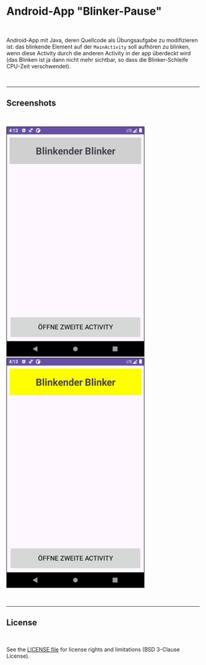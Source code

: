 # Android-App "Blinker-Pause" #

<br>

Android-App mit Java, deren Quellcode als Übungsaufgabe zu modifizieren ist:
das blinkende Element auf der `MainActivity` soll aufhören zu blinken, wenn diese Activity
durch die anderen Activity in der app überdeckt wird (das Blinken ist ja dann nicht mehr
sichtbar, so dass die Blinker-Schleife CPU-Zeit verschwendet).

<br>

----

## Screenshots ##

<br>

![Screenshot 1](screenshot_1.png) &nbsp; ![Screenshot 2](screenshot_2.png)

<br>

----

## License ##

<br>

See the [LICENSE file](LICENSE.md) for license rights and limitations (BSD 3-Clause License).

<br>

